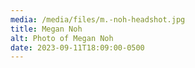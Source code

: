 ```yaml
---
media: /media/files/m.-noh-headshot.jpg
title: Megan Noh
alt: Photo of Megan Noh
date: 2023-09-11T18:09:00-0500
---
```

